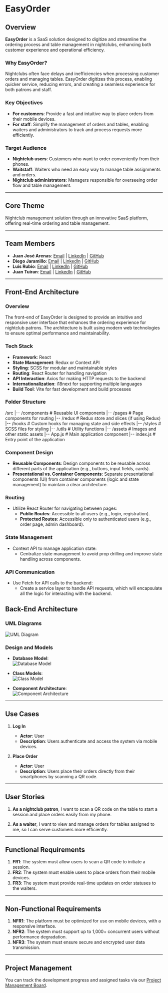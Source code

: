 # EasyOrder

## Overview

**EasyOrder** is a SaaS solution designed to digitize and streamline the ordering process and table management in nightclubs, enhancing both customer experience and operational efficiency.

### Why EasyOrder?
Nightclubs often face delays and inefficiencies when processing customer orders and managing tables. EasyOrder digitizes this process, enabling quicker service, reducing errors, and creating a seamless experience for both patrons and staff.

### Key Objectives
- **For customers**: Provide a fast and intuitive way to place orders from their mobile devices.
- **For staff**: Simplify the management of orders and tables, enabling waiters and administrators to track and process requests more efficiently.

### Target Audience
- **Nightclub users**: Customers who want to order conveniently from their phones.
- **Waitstaff**: Waiters who need an easy way to manage table assignments and orders.
- **Nightclub administrators**: Managers responsible for overseeing order flow and table management.

---

## Core Theme
Nightclub management solution through an innovative SaaS platform, offering real-time ordering and table management.

---

## Team Members
- **Juan José Arenas**: [Email](mailto:juanjoarenas1218@gmail.com) | [LinkedIn](www.linkedin.com/in/juan-josé-arenas-gaviria-144b79249) | [GitHub](https://github.com/jarenas1)
- **Diego Jaramillo**: [Email](97jaramillo@gmail.com) | [LinkedIn](https://www.linkedin.com) | [GitHub](https://github.com/diego97jaramillo)
- **Luis Rubio**: [Email](mailto:member3@example.com) | [LinkedIn](https://www.linkedin.com) | [GitHub](https://github.com/luisruro)
- **Juan Tuiran**: [Email](mailto:member4@example.com) | [LinkedIn](https://www.linkedin.com) | [GitHub](https://github.com/PJuanTuiran)

---

## Front-End Architecture

### Overview
The front-end of EasyOrder is designed to provide an intuitive and responsive user interface that enhances the ordering experience for nightclub patrons. The architecture is built using modern web technologies to ensure optimal performance and maintainability.

### Tech Stack
- **Framework**: React
- **State Management**: Redux or Context API
- **Styling**: SCSS for modular and maintainable styles
- **Routing**: React Router for handling navigation
- **API Interaction**: Axios for making HTTP requests to the backend
- **Internationalization**: i18next for supporting multiple languages
- **Build Tool**: Vite for fast development and build processes

### Folder Structure
/src
|-- /components        # Reusable UI components
|-- /pages             # Page components for routing
|-- /redux             # Redux store and slices (if using Redux)
|-- /hooks             # Custom hooks for managing state and side effects
|-- /styles            # SCSS files for styling
|-- /utils             # Utility functions
|-- /assets            # Images and other static assets
|-- App.js             # Main application component
|-- index.js           # Entry point of the application


### Component Design
- **Reusable Components**: Design components to be reusable across different parts of the application (e.g., buttons, input fields, cards).
- **Presentational vs. Container Components**: Separate presentational components (UI) from container components (logic and state management) to maintain a clear architecture.

### Routing
- Utilize React Router for navigating between pages:
  - **Public Routes**: Accessible to all users (e.g., login, registration).
  - **Protected Routes**: Accessible only to authenticated users (e.g., order page, admin dashboard).

### State Management
- Context API to manage application state:
  - Centralize state management to avoid prop drilling and improve state handling across components.

### API Communication
- Use Fetch for API calls to the backend:
  - Create a service layer to handle API requests, which will encapsulate all the logic for interacting with the backend.


## Back-End Architecture

### UML Diagrams
![UML Diagram](link-to-image)

### Design and Models
- **Database Model**:  
  ![Database Model](link-to-image)
  
- **Class Models**:  
  ![Class Model](link-to-image)

- **Component Architecture**:  
  ![Component Architecture](link-to-image)

---

## Use Cases

1. **Log In**
   - **Actor**: User
   - **Description**: Users authenticate and access the system via mobile devices.
   
2. **Place Order**
   - **Actor**: User
   - **Description**: Users place their orders directly from their smartphones by scanning a QR code.

---

## User Stories

1. **As a nightclub patron**, I want to scan a QR code on the table to start a session and place orders easily from my phone.
   
2. **As a waiter**, I want to view and manage orders for tables assigned to me, so I can serve customers more efficiently.

---

## Functional Requirements

1. **FR1**: The system must allow users to scan a QR code to initiate a session.
2. **FR2**: The system must enable users to place orders from their mobile devices.
3. **FR3**: The system must provide real-time updates on order statuses to the waiters.

---

## Non-Functional Requirements

1. **NFR1**: The platform must be optimized for use on mobile devices, with a responsive interface.
2. **NFR2**: The system must support up to 1,000+ concurrent users without performance degradation.
3. **NFR3**: The system must ensure secure and encrypted user data transmission.

---

## Project Management

You can track the development progress and assigned tasks via our [Project Management Board](link-to-board).
